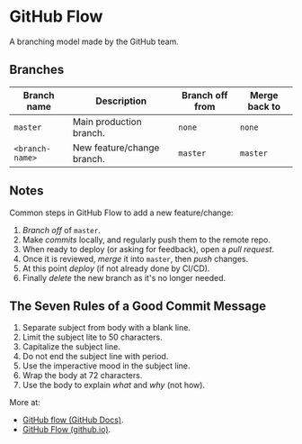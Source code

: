 # GitHub Flow

A branching model made by the GitHub team.

## Branches

Branch name|Description|Branch off from|Merge back to
---|---|---|---
`master`|Main production branch.|`none`|`none`
`<branch-name>`|New feature/change branch.|`master`|`master`

## Notes

Common steps in GitHub Flow to add a new feature/change:

1. *Branch off* of `master`.
1. Make *commits* locally, and regularly push them to the remote repo.
1. When ready to deploy (or asking for feedback), open a *pull request*.
1. Once it is reviewed, *merge* it into `master`, then *push* changes.
1. At this point *deploy* (if not already done by CI/CD).
1. Finally *delete* the new branch as it's no longer needed.

## The Seven Rules of a Good Commit Message

1. Separate subject from body with a blank line.
1. Limit the subject lite to 50 characters.
1. Capitalize the subject line.
1. Do not end the subject line with period.
1. Use the imperactive mood in the subject line.
1. Wrap the body at 72 characters.
1. Use the body to explain *what* and *why* (not how).

More at:

- [GitHub flow (GitHub Docs)](https://docs.github.com/en/get-started/quickstart/github-flow).
- [GitHub Flow (github.io)](https://githubflow.github.io/).
